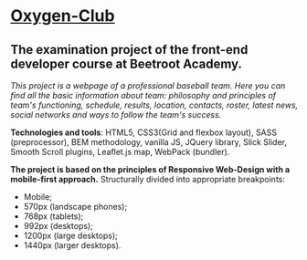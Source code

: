 # [Oxygen-Club](https://dimahryhorchuk.github.io/Oxygen-Club/)
## The examination project of the front-end developer course at Beetroot Academy.

*This project is a webpage of a professional baseball team. Here you can find all the basic information about team: philosophy and principles of team's functioning, schedule, results, location, contacts, roster, latest news, social networks and ways to follow the team's success.*

**Technologies and tools**: HTML5, CSS3(Grid and flexbox layout), SASS (preprocessor), BEM methodology, vanilla JS, JQuery library, Slick Slider, Smooth Scroll plugins, Leaflet.js map, WebPack (bundler).

**The project is based on the principles of Responsive Web-Design with a mobile-first approach.** Structurally divided into appropriate breakpoints:
- Mobile;
- 570px (landscape phones);
- 768px (tablets);
- 992px (desktops);
- 1200px (large desktops);
- 1440px (larger desktops).
